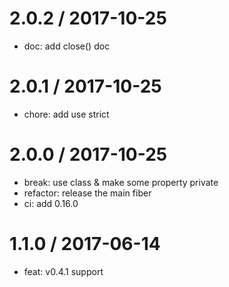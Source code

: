 
2.0.2 / 2017-10-25
==================

  * doc: add close() doc

2.0.1 / 2017-10-25
==================

  * chore: add use strict

2.0.0 / 2017-10-25
==================

  * break: use class & make some property private
  * refactor: release the main fiber
  * ci: add 0.16.0

1.1.0 / 2017-06-14
==================

  * feat: v0.4.1 support
